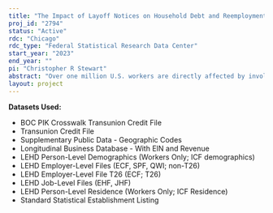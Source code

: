 ```yaml
---
title: "The Impact of Layoff Notices on Household Debt and Reemployment"
proj_id: "2794"
status: "Active"
rdc: "Chicago"
rdc_type: "Federal Statistical Research Data Center"
start_year: "2023"
end_year: ""
pi: "Christopher R Stewart"
abstract: "Over one million U.S. workers are directly affected by involuntary labor force reductions each year. Concerns about providing these displaced workers with sufficient time to adjust to the prospective loss of employment motivated the adoption of the Worker Adjustment and Retraining Notification Act (WARN), which established a rule that requires employers to give affected employees at least 60 days' notice of such an employment action. Such layoff notices could benefit disadvantaged households, by allowing them to supplement temporary decreases in earnings through a credit channel. Alternatively, by giving workers time to self-insure, layoff notices could unintendedly exacerbate debt problems for disadvantaged households, which has important consequences for households, lenders, and the overall labor market. Using data on roughly 50,000 mass layoffs in the U.S. (from 2000 to 2018) obtained from WARN notices, TransUnion monthly credit report data, and the Census Bureau's Longitudinal Employment and Household Dynamics database, we estimate whether credit-constrained workers are better off when they are warned of a layoff."
layout: project
---
```


**Datasets Used:**

  - BOC PIK Crosswalk Transunion Credit File 
  - Transunion Credit File 
  - Supplementary Public Data - Geographic Codes 
  - Longitudinal Business Database - With EIN and Revenue 
  - LEHD Person-Level Demographics (Workers Only; ICF demographics) 
  - LEHD Employer-Level Files (ECF, SPF, QWI; non-T26) 
  - LEHD Employer-Level File T26 (ECF; T26) 
  - LEHD Job-Level Files (EHF, JHF) 
  - LEHD Person-Level Residence (Workers Only; ICF Residence) 
  - Standard Statistical Establishment Listing 


